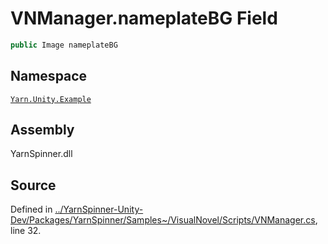# VNManager.nameplateBG Field


```csharp
public Image nameplateBG
```



## Namespace
[`Yarn.Unity.Example`](/api/csharp/yarn.unity.example/README.md)

## Assembly
YarnSpinner.dll

## Source
Defined in [../YarnSpinner-Unity-Dev/Packages/YarnSpinner/Samples~/VisualNovel/Scripts/VNManager.cs](https://github.com/YarnSpinnerTool/YarnSpinner-Unity//blob/develop/Samples~/VisualNovel/Scripts/VNManager.cs#L32), line 32.
